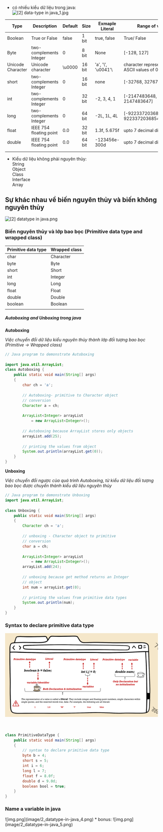 
* có nhiều kiểu dữ liệu trong java:
  <br>
![[2] data-type in java_1.jpg](%5B2%5D%20data-type%20in%20java_1.jpg)

| Type              | Description             | Default | Size   | Exmaple Literal     | Range of value                                     |   
|-------------------|-------------------------|---------|--------|---------------------|----------------------------------------------------|
| Boolean           | True or False           | false   | 1 bit  | true, false         | True/ False                                        |  
| Byte              | two-complements Integer | 0       | 8 bit  | None                | [-128, 127]                                        |
| Unicode Character | Unicode character       | \u0000  | 16 bit | 'a', '\\', 'u0041'\ | character representation of ASCII values of  0 255 |   
| short             | two-complements Integer | 0       | 16 bit | none                | [-32768, 32767]                                    |
| int               | two-complements Integer | 0       | 32 bit | -2, 3, 4, 1         | [-2147483648, 2147483647]                          |   
| long              | two-complements Integer | 0       | 64 bit | -2L, 1L, 4L         | [-9223372036854775808, 9223372036854775807]        |   
| float             | IEEE 754 floating point | 0.0     | 32 bit | 1.3f, 5.675f        | upto 7 decimal digits                              |   
| double            | IEEE 754 floating point | 0.0     | 64 bit | -123456e-300d       | upto 7 decimal digits                              |   
|                   |                         |         |        |                     |                                                    |   
|                   |                         |         |        |                     |                                                    |   
* Kiểu dữ liệu không phải nguyên thủy:<br>
  String <br>
  Object <br>
  Class <br>
  Interface <br>
  Array<br>

## Sự khác nhau về biến nguyên thủy và biến không nguyên thủy
![[2] datatype in java.png](%5B2%5D%20datatype%20in%20java.png)

### Biến nguyên thủy và lớp bao bọc (Primitive data type and wrapped class)

| Primitive data type | Wrapped class |
|---------------------|---------------|
| char                | Character     |
| byte                | Byte          |
| short               | Short         |
| int                 | Integer       |
| long                | Long          |
| float               | Float         |
| double              | Double        |
| boolean             | Boolean       |
|                     |               |


<h5> Autoboxing and Unboxing trong java </h5>

<span> <b>Autoboxing</b></span>

<i> Việc chuyển đổi dữ liệu kiểu nguyên thủy thành lớp đối tượng bao bọc (Primitive -> Wrapped class)</i>
<br>

```java
// Java program to demonstrate Autoboxing

import java.util.ArrayList;
class Autoboxing {
	public static void main(String[] args)
	{
		char ch = 'a';

		// Autoboxing- primitive to Character object
		// conversion
		Character a = ch;

		ArrayList<Integer> arrayList
			= new ArrayList<Integer>();

		// Autoboxing because ArrayList stores only objects
		arrayList.add(25);

		// printing the values from object
		System.out.println(arrayList.get(0));
	}
}

```

<span> <b>Unboxing</b></span>

<i> Việc chuyển đổi ngược của quá trình Autoboxing, từ kiểu dữ liệu đối tượng bao bọc được chuyển thành kiểu dữ liệu nguyên thủy</i>
<br>

```java
// Java program to demonstrate Unboxing
import java.util.ArrayList;

class Unboxing {
	public static void main(String[] args)
	{
		Character ch = 'a';

		// unboxing - Character object to primitive
		// conversion
		char a = ch;

		ArrayList<Integer> arrayList
			= new ArrayList<Integer>();
		arrayList.add(24);

		// unboxing because get method returns an Integer
		// object
		int num = arrayList.get(0);

		// printing the values from primitive data types
		System.out.println(num);
	}
}

```

<h3>Syntax to declare primitive data type</h3>


![img.png](image/2_datatype-in-java_3.png)
```java


class PrimitiveDataType {
	public static void main(String[] args)
	{
		// syntax to declare primitive data type
		byte b = 4;
		short s = 5;
		int i = 6;
		long l = 7;
		float f = 8.0f;
		double d = 9.0d;
		boolean bool = true;
	}
}
```

<h3>Name a variable in java</h3>
![img.png](image/2_datatype-in-java_4.png)
 * bonus:
![img.png](image/2_datatype-in-java_5.png)
